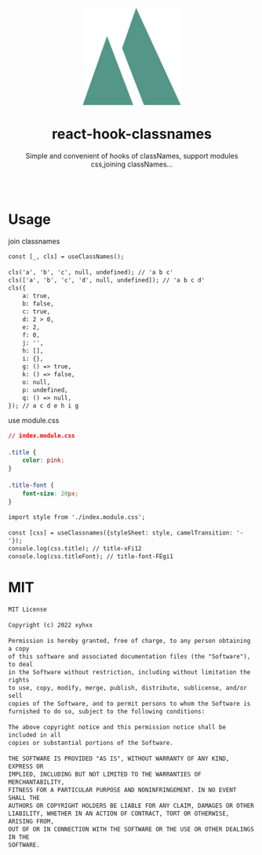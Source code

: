 <p align="center">
  <img src="./public/logo.svg" width="200" alt="logo" />
</p>
<h1 align="center">react-hook-classnames</h1>

<p align="center">Simple and convenient of hooks of classNames, support modules css,joining classNames...</p>

<br />
<br />

# Usage

join classnames

``` react
const [_, cls] = useClassNames();

cls('a', 'b', 'c', null, undefined); // 'a b c'
cls(['a', 'b', 'c', 'd', null, undefined]); // 'a b c d'
cls({
    a: true,
    b: false,
    c: true,
    d: 2 > 0,
    e: 2,
    f: 0,
    j: '',
    h: [],
    i: {},
    g: () => true,
    k: () => false,
    o: null,
    p: undefined,
    q: () => null,
}); // a c d e h i g
```



use module.css

``` css
// index.module.css

.title {
	color: pink;
}

.title-font {
    font-size: 20px;
}

```

``` react
import style from './index.module.css';

const [css] = useClassnames({styleSheet: style, camelTransition: '-'});
console.log(css.title); // title-xFi12
console.log(css.titleFont); // title-font-FEgi1
```





# MIT

```
MIT License

Copyright (c) 2022 xyhxx

Permission is hereby granted, free of charge, to any person obtaining a copy
of this software and associated documentation files (the "Software"), to deal
in the Software without restriction, including without limitation the rights
to use, copy, modify, merge, publish, distribute, sublicense, and/or sell
copies of the Software, and to permit persons to whom the Software is
furnished to do so, subject to the following conditions:

The above copyright notice and this permission notice shall be included in all
copies or substantial portions of the Software.

THE SOFTWARE IS PROVIDED "AS IS", WITHOUT WARRANTY OF ANY KIND, EXPRESS OR
IMPLIED, INCLUDING BUT NOT LIMITED TO THE WARRANTIES OF MERCHANTABILITY,
FITNESS FOR A PARTICULAR PURPOSE AND NONINFRINGEMENT. IN NO EVENT SHALL THE
AUTHORS OR COPYRIGHT HOLDERS BE LIABLE FOR ANY CLAIM, DAMAGES OR OTHER
LIABILITY, WHETHER IN AN ACTION OF CONTRACT, TORT OR OTHERWISE, ARISING FROM,
OUT OF OR IN CONNECTION WITH THE SOFTWARE OR THE USE OR OTHER DEALINGS IN THE
SOFTWARE.

```

